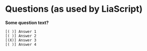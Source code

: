 # Questions (as used by LiaScript)

**Some question text?**

    [( )] Answer 1
    [( )] Answer 2
    [(X)] Answer 3
    [( )] Answer 4